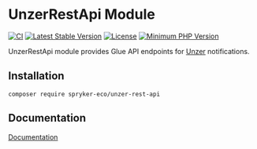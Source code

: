 # UnzerRestApi Module
[![CI](https://github.com/spryker-eco/unzer-rest-api/actions/workflows/ci.yml/badge.svg)](https://github.com/spryker-eco/unzer-rest-api/actions/workflows/ci.yml)
[![Latest Stable Version](https://poser.pugx.org/spryker-eco/unzer-rest-api/v/stable.svg)](https://packagist.org/packages/spryker-eco/unzer-rest-api)
[![License](https://img.shields.io/github/license/spryker-eco/unzer-rest-api.svg?b=master)](https://github.com/spryker-eco/unzer-rest-api)
[![Minimum PHP Version](https://img.shields.io/badge/php-%3E%3D%207.4-8892BF.svg)](https://php.net/)

UnzerRestApi module provides Glue API endpoints for [Unzer](https://www.unzer.com/) notifications.

## Installation
```
composer require spryker-eco/unzer-rest-api
```
## Documentation
[Documentation](https://documentation.spryker.com/industry_partners/payment/unzer-rest-api/unzer-rest-api-details.htm)
